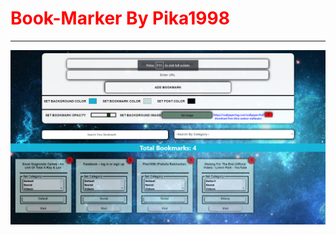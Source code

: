 <h1 style="color:red"> Book-Marker By Pika1998 </h1>
<hr/>
 <img src="theme1.png" id="themes">
 <script src="changetheme.js">
 
